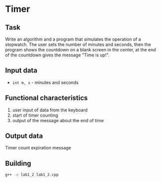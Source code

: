 # Timer

## Task
Write an algorithm and a program that simulates the operation of a stopwatch. The user sets the number of minutes and seconds, then the program shows the countdown on a blank screen in the center, at the end of the countdown gives the message "Time is up!".

## Input data
- `int m, s` - minutes and seconds

## Functional characteristics
1. user input of data from the keyboard
2. start of timer counting
3. output of the message about the end of time

## Output data
Timer count expiration message

## Building
```bash
g++ -o lab1_2 lab1_2.cpp
